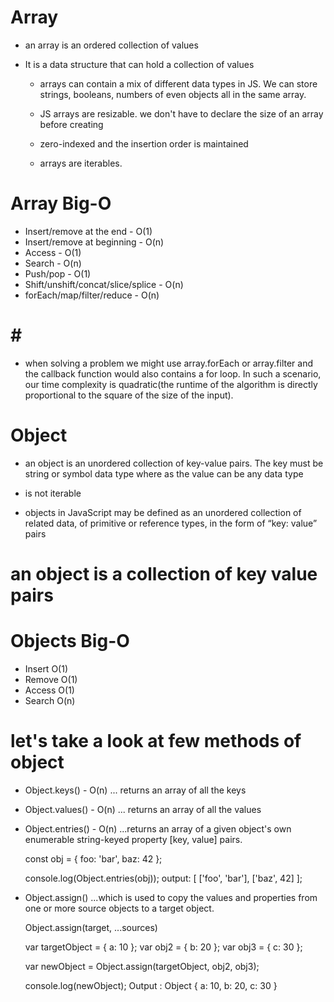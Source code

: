 # Array
* an array is an ordered collection of values
* It is a data structure that can hold a collection of values

   * arrays can contain a mix of different data types in JS. We can store strings, booleans, numbers of even objects all in the same array.

   * JS arrays are resizable. we don't have to declare the size of an array before creating

   * zero-indexed and the insertion order is maintained

   * arrays are iterables.


# Array Big-O

* Insert/remove at the end - O(1)
* Insert/remove at beginning - O(n)
* Access - O(1)
* Search - O(n)
* Push/pop - O(1)
* Shift/unshift/concat/slice/splice - O(n)
* forEach/map/filter/reduce - O(n)
   

# # # 
* when solving a problem we might use array.forEach or array.filter and the callback function would also contains a for loop. In such a scenario, our time complexity is quadratic(the runtime of the algorithm is directly proportional to the square of the size of the input).


# Object

* an object is an unordered collection of key-value pairs. The key must be string or symbol data type where as the value can be any data type
* is not iterable

* objects in JavaScript may be defined as an unordered collection of related data, of primitive or reference types, in the form of “key: value” pairs

# an object is a collection of key value pairs

# Objects Big-O
* Insert O(1)
* Remove O(1)
* Access O(1)
* Search O(n)

# let's take a look at few methods of object

* Object.keys() - O(n)  ... returns an array of all the keys
* Object.values() - O(n)  ... returns an array of all the values
* Object.entries() - O(n) ...returns an array of a given object's own enumerable string-keyed property [key, value] pairs.

   const obj = { foo: 'bar', baz: 42 };

   console.log(Object.entries(obj));
   output: [ ['foo', 'bar'], ['baz', 42] ];


* Object.assign() ...which is used to copy the values and properties from one or more source objects to a target object.

    Object.assign(target, ...sources)
    
    var targetObject = { a: 10 };
    var obj2 = { b: 20 };
    var obj3 = { c: 30 };

    var newObject = Object.assign(targetObject, obj2, obj3);

    console.log(newObject);
    Output : Object { a: 10, b: 20, c: 30 }

    